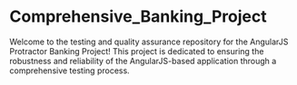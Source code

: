 # Comprehensive_Banking_Project
Welcome to the testing and quality assurance repository for the AngularJS Protractor Banking Project! This project is dedicated to ensuring the robustness and reliability of the AngularJS-based application through a comprehensive testing process.
